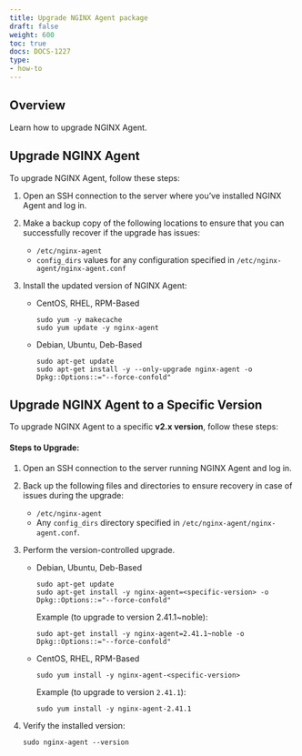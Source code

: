 ```yaml
---
title: Upgrade NGINX Agent package
draft: false
weight: 600
toc: true
docs: DOCS-1227
type:
- how-to
---
```


## Overview

Learn how to upgrade NGINX Agent.

## Upgrade NGINX Agent

To upgrade NGINX Agent, follow these steps:

1. Open an SSH connection to the server where you’ve installed NGINX Agent and log in.

1. Make a backup copy of the following locations to ensure that you can successfully recover if the upgrade has issues:

    - `/etc/nginx-agent`
    - `config_dirs` values for any configuration specified in `/etc/nginx-agent/nginx-agent.conf`

1. Install the updated version of NGINX Agent:

    - CentOS, RHEL, RPM-Based

        ```shell
        sudo yum -y makecache
        sudo yum update -y nginx-agent
        ```

    - Debian, Ubuntu, Deb-Based

        ```shell
        sudo apt-get update
        sudo apt-get install -y --only-upgrade nginx-agent -o Dpkg::Options::="--force-confold"
        ```

## Upgrade NGINX Agent to a Specific Version 

To upgrade NGINX Agent to a specific **v2.x version**, follow these steps: 

#### Steps to Upgrade: 

1. Open an SSH connection to the server running  NGINX Agent and log in.

1. Back up the following files and directories to ensure recovery in case of issues during the upgrade: 

    - `/etc/nginx-agent`
    - Any `config_dirs` directory specified in `/etc/nginx-agent/nginx-agent.conf`.

1. Perform the version-controlled upgrade. 

   - Debian, Ubuntu, Deb-Based
        
        ```shell
        sudo apt-get update
        sudo apt-get install -y nginx-agent=<specific-version> -o Dpkg::Options::="--force-confold"
        ```
        
        Example (to upgrade to version 2.41.1~noble): 
        
        ```shell
        sudo apt-get install -y nginx-agent=2.41.1~noble -o Dpkg::Options::="--force-confold"
        ```

    - CentOS, RHEL, RPM-Based        
       
        ```shell
        sudo yum install -y nginx-agent-<specific-version>
        ```
        
        Example (to upgrade to version `2.41.1`): 
    
        ```shell
        sudo yum install -y nginx-agent-2.41.1
        ```

1. Verify the installed version:    
    
    ```shell
    sudo nginx-agent --version
    ```
